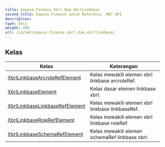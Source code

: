 ```yaml
---
title: Aspose.Finance.Xbrl.Dom.XbrlLinkbase
second_title: Aspose.Finance untuk Referensi .NET API
description: 
type: docs
weight: 260
url: /id/net/aspose.finance.xbrl.dom.xbrllinkbase/
---
```



## Kelas

| Kelas | Keterangan |
| --- | --- |
| [XbrlLinkbaseArcroleRefElement](./xbrllinkbasearcrolerefelement/) | Kelas mewakili elemen xbrl linkbase arcroleRef. |
| [XbrlLinkbaseElement](./xbrllinkbaseelement/) | Kelas dasar elemen linkbase xbrl. |
| [XbrlLinkbaseLinkbaseRefElement](./xbrllinkbaselinkbaserefelement/) | Kelas mewakili elemen xbrl linkbase linkbaseRef. |
| [XbrlLinkbaseRoleRefElement](./xbrllinkbaserolerefelement/) | Kelas mewakili elemen xbrl linkbase roleRef. |
| [XbrlLinkbaseSchemaRefElement](./xbrllinkbaseschemarefelement/) | Kelas mewakili elemen schemaRef linkbase xbrl. |


